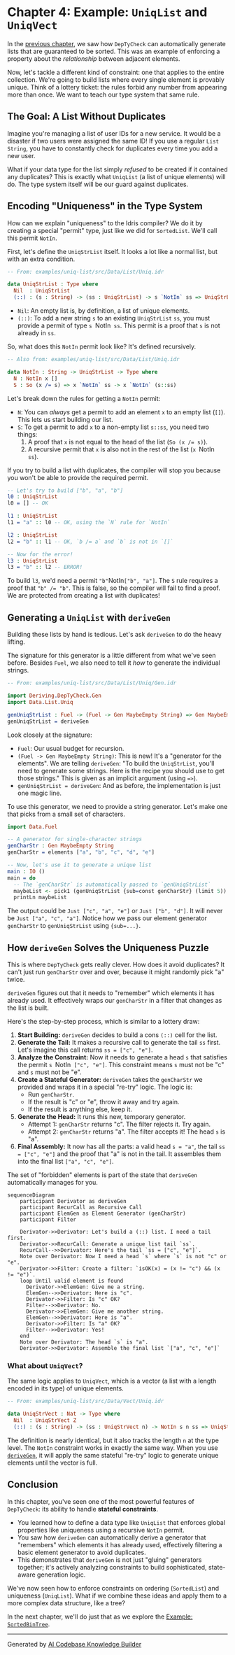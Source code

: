 # Chapter 4: Example: `UniqList` and `UniqVect`

In the [previous chapter](03_example___sortedlist__.md), we saw how `DepTyCheck` can automatically generate lists that are guaranteed to be sorted. This was an example of enforcing a property about the *relationship* between adjacent elements.

Now, let's tackle a different kind of constraint: one that applies to the entire collection. We're going to build lists where every single element is provably unique. Think of a lottery ticket: the rules forbid any number from appearing more than once. We want to teach our type system that same rule.

## The Goal: A List Without Duplicates

Imagine you're managing a list of user IDs for a new service. It would be a disaster if two users were assigned the same ID! If you use a regular `List String`, you have to constantly check for duplicates every time you add a new user.

What if your data type for the list simply *refused* to be created if it contained any duplicates? This is exactly what `UniqList` (a list of unique elements) will do. The type system itself will be our guard against duplicates.

## Encoding "Uniqueness" in the Type System

How can we explain "uniqueness" to the Idris compiler? We do it by creating a special "permit" type, just like we did for `SortedList`. We'll call this permit `NotIn`.

First, let's define the `UniqStrList` itself. It looks a lot like a normal list, but with an extra condition.

```idris
-- From: examples/uniq-list/src/Data/List/Uniq.idr

data UniqStrList : Type where
  Nil  : UniqStrList
  (::) : (s : String) -> (ss : UniqStrList) -> s `NotIn` ss => UniqStrList
```
*   `Nil`: An empty list is, by definition, a list of unique elements.
*   `(::)`: To add a new string `s` to an existing `UniqStrList` `ss`, you must provide a permit of type `s `NotIn` ss`. This permit is a proof that `s` is not already in `ss`.

So, what does this `NotIn` permit look like? It's defined recursively.

```idris
-- Also from: examples/uniq-list/src/Data/List/Uniq.idr

data NotIn : String -> UniqStrList -> Type where
  N : NotIn x []
  S : So (x /= s) => x `NotIn` ss -> x `NotIn` (s::ss)
```
Let's break down the rules for getting a `NotIn` permit:
*   `N`: You can *always* get a permit to add an element `x` to an empty list (`[]`). This lets us start building our list.
*   `S`: To get a permit to add `x` to a non-empty list `s::ss`, you need two things:
    1.  A proof that `x` is not equal to the head of the list (`So (x /= s)`).
    2.  A recursive permit that `x` is also not in the rest of the list (`x `NotIn` ss`).

If you try to build a list with duplicates, the compiler will stop you because you won't be able to provide the required permit.

```idris
-- Let's try to build ["b", "a", "b"]
l0 : UniqStrList
l0 = [] -- OK

l1 : UniqStrList
l1 = "a" :: l0 -- OK, using the `N` rule for `NotIn`

l2 : UniqStrList
l2 = "b" :: l1 -- OK, `b /= a` and `b` is not in `[]`

-- Now for the error!
l3 : UniqStrList
l3 = "b" :: l2 -- ERROR!
```
To build `l3`, we'd need a permit ` "b" `NotIn` ["b", "a"] `. The `S` rule requires a proof that `"b" /= "b"`. This is false, so the compiler will fail to find a proof. We are protected from creating a list with duplicates!

## Generating a `UniqList` with `deriveGen`

Building these lists by hand is tedious. Let's ask `deriveGen` to do the heavy lifting.

The signature for this generator is a little different from what we've seen before. Besides `Fuel`, we also need to tell it *how* to generate the individual strings.

```idris
-- From: examples/uniq-list/src/Data/List/Uniq/Gen.idr

import Deriving.DepTyCheck.Gen
import Data.List.Uniq

genUniqStrList : Fuel -> (Fuel -> Gen MaybeEmpty String) => Gen MaybeEmpty UniqStrList
genUniqStrList = deriveGen
```

Look closely at the signature:
- `Fuel`: Our usual budget for recursion.
- `(Fuel -> Gen MaybeEmpty String)`: This is new! It's a "generator for the elements". We are telling `deriveGen`: "To build the `UniqStrList`, you'll need to generate some strings. Here is the recipe you should use to get those strings." This is given as an implicit argument (using `=>`).
- `genUniqStrList = deriveGen`: And as before, the implementation is just one magic line.

To use this generator, we need to provide a string generator. Let's make one that picks from a small set of characters.

```idris
import Data.Fuel

-- A generator for single-character strings
genCharStr : Gen MaybeEmpty String
genCharStr = elements ["a", "b", "c", "d", "e"]

-- Now, let's use it to generate a unique list
main : IO ()
main = do
  -- The `genCharStr` is automatically passed to `genUniqStrList`
  maybeList <- pick1 (genUniqStrList {sub=const genCharStr} (limit 5))
  printLn maybeList
```
The output could be `Just ["c", "a", "e"]` or `Just ["b", "d"]`. It will never be `Just ["a", "c", "a"]`. Notice how we pass our element generator `genCharStr` to `genUniqStrList` using `{sub=...}`.

## How `deriveGen` Solves the Uniqueness Puzzle

This is where `DepTyCheck` gets really clever. How does it avoid duplicates? It can't just run `genCharStr` over and over, because it might randomly pick "a" twice.

`deriveGen` figures out that it needs to "remember" which elements it has already used. It effectively wraps our `genCharStr` in a filter that changes as the list is built.

Here's the step-by-step process, which is similar to a lottery draw:

1.  **Start Building:** `deriveGen` decides to build a cons `(::)` cell for the list.
2.  **Generate the Tail:** It makes a recursive call to generate the tail `ss` first. Let's imagine this call returns `ss = ["c", "e"]`.
3.  **Analyze the Constraint:** Now it needs to generate a head `s` that satisfies the permit `s `NotIn` ["c", "e"]`. This constraint means `s` must not be "c" and `s` must not be "e".
4.  **Create a Stateful Generator:** `deriveGen` takes the `genCharStr` we provided and wraps it in a special "re-try" logic. The logic is:
    *   Run `genCharStr`.
    *   If the result is "c" or "e", throw it away and try again.
    *   If the result is anything else, keep it.
5.  **Generate the Head:** It runs this new, temporary generator.
    *   Attempt 1: `genCharStr` returns "c". The filter rejects it. Try again.
    *   Attempt 2: `genCharStr` returns "a". The filter accepts it! The head `s` is "a".
6.  **Final Assembly:** It now has all the parts: a valid head `s = "a"`, the tail `ss = ["c", "e"]` and the proof that "a" is not in the tail. It assembles them into the final list `["a", "c", "e"]`.

The set of "forbidden" elements is part of the state that `deriveGen` automatically manages for you.

```mermaid
sequenceDiagram
    participant Derivator as deriveGen
    participant RecurCall as Recursive Call
    participant ElemGen as Element Generator (genCharStr)
    participant Filter

    Derivator->>Derivator: Let's build a (::) list. I need a tail first.
    Derivator->>RecurCall: Generate a unique list tail `ss`.
    RecurCall-->>Derivator: Here's the tail `ss = ["c", "e"]`.
    Note over Derivator: Now I need a head `s` where `s` is not "c" or "e".
    Derivator->>Filter: Create a filter: `isOK(x) = (x != "c") && (x != "e")`.
    loop Until valid element is found
      Derivator->>ElemGen: Give me a string.
      ElemGen-->>Derivator: Here is "c".
      Derivator->>Filter: Is "c" OK?
      Filter-->>Derivator: No.
      Derivator->>ElemGen: Give me another string.
      ElemGen-->>Derivator: Here is "a".
      Derivator->>Filter: Is "a" OK?
      Filter-->>Derivator: Yes!
    end
    Note over Derivator: The head `s` is "a".
    Derivator->>Derivator: Assemble the final list `["a", "c", "e"]`
```

### What about `UniqVect`?

The same logic applies to `UniqVect`, which is a vector (a list with a length encoded in its type) of unique elements.

```idris
-- From: examples/uniq-list/src/Data/Vect/Uniq.idr

data UniqStrVect : Nat -> Type where
  Nil  : UniqStrVect Z
  (::) : (s : String) -> (ss : UniqStrVect n) -> NotIn s n ss => UniqStrVect $ S n
```
The definition is nearly identical, but it also tracks the length `n` at the type level. The `NotIn` constraint works in exactly the same way. When you use [`deriveGen`](02__derivegen___automatic_generator_derivation_.md), it will apply the same stateful "re-try" logic to generate unique elements until the vector is full.

## Conclusion

In this chapter, you've seen one of the most powerful features of `DepTyCheck`: its ability to handle **stateful constraints**.

*   You learned how to define a data type like `UniqList` that enforces global properties like uniqueness using a recursive `NotIn` permit.
*   You saw how `deriveGen` can automatically derive a generator that "remembers" which elements it has already used, effectively filtering a basic element generator to avoid duplicates.
*   This demonstrates that `deriveGen` is not just "gluing" generators together; it's actively analyzing constraints to build sophisticated, state-aware generation logic.

We've now seen how to enforce constraints on ordering (`SortedList`) and uniqueness (`UniqList`). What if we combine these ideas and apply them to a more complex data structure, like a tree?

In the next chapter, we'll do just that as we explore the [Example: `SortedBinTree`](05_example___sortedbintree__.md).

---

Generated by [AI Codebase Knowledge Builder](https://github.com/The-Pocket/Tutorial-Codebase-Knowledge)